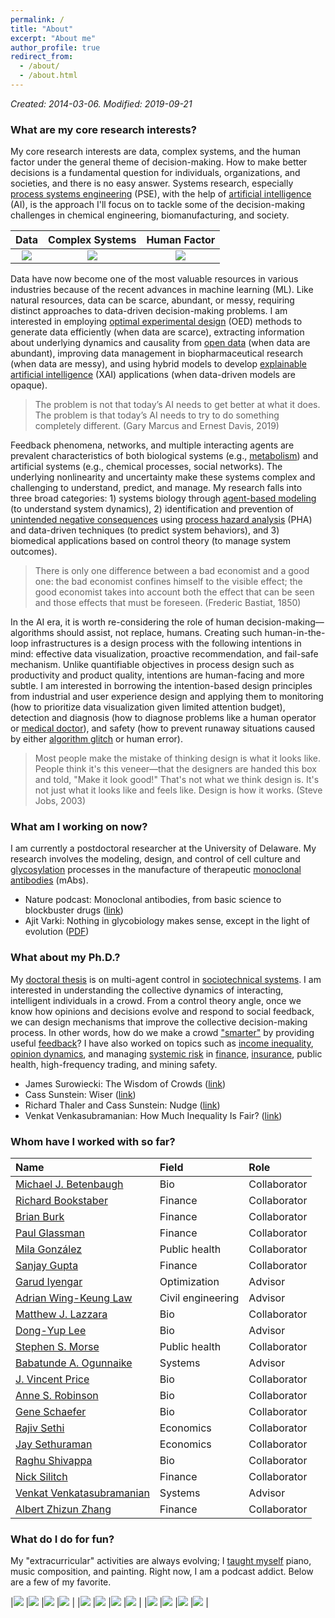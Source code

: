 ```yaml
---
permalink: /
title: "About"
excerpt: "About me"
author_profile: true
redirect_from: 
  - /about/
  - /about.html
---
```


_Created: 2014-03-06. Modified: 2019-09-21_

### What are my core research interests?

My core research interests are data, complex systems, and the human factor under the general theme of decision-making. How to make better decisions is a fundamental question for individuals, organizations, and societies, and there is no easy answer. Systems research, especially [process systems engineering](http://www.imperial.ac.uk/process-systems-engineering/courses-and-seminars/professor-roger-sargent-lecture/rsl-speakers-/) (PSE), with the help of [artificial intelligence](https://aiche.onlinelibrary.wiley.com/doi/full/10.1002/aic.16489) (AI), is the approach I'll focus on to tackle some of the decision-making challenges in chemical engineering, biomanufacturing, and society.

| Data | Complex Systems | Human Factor |
| :--------------------: | :--------------------: | :---------------------: |
| ![](images/distill-lite.jpg) | ![](images/brain-lite.jpg) | ![](images/robot2-lite.jpg) |

Data have now become one of the most valuable resources in various industries because of the recent advances in machine learning (ML). Like natural resources, data can be scarce, abundant, or messy, requiring distinct approaches to data-driven decision-making problems. I am interested in employing [optimal experimental design](https://en.wikipedia.org/wiki/Optimal_design) (OED) methods to generate data efficiently (when data are scarce), extracting information about underlying dynamics and causality from [open data](https://www.data.gov) (when data are abundant), improving data management in biopharmaceutical research (when data are messy), and using hybrid models to develop [explainable artificial intelligence](https://en.wikipedia.org/wiki/Explainable_artificial_intelligence) (XAI) applications (when data-driven models are opaque).

<!-- We can either explore ways to generate more data (e.g., [optimal experimental design](https://en.wikipedia.org/wiki/Optimal_design)) or exploit the data we already have (e.g., [open data](https://www.data.gov)). There are many practical challenges to overcome, especially in industries such as biopharmaceuticals, so that we can transform data into knowledge and use data to assist decision-making. Over-reliance on data, on the other hand, has its unintended consequences. Machine learning techniques such as [artificial neural networks](https://en.wikipedia.org/wiki/Artificial_neural_network) often have little explanatory power given their black-box nature. I am, therefore, also interested in developing [explainable artificial intelligence](https://en.wikipedia.org/wiki/Explainable_artificial_intelligence) (XAI) methods for chemical engineering. -->

> The problem is not that today’s AI needs to get better at what it does. The problem is that today’s AI needs to try to do something completely different. (Gary Marcus and Ernest Davis, 2019)

Feedback phenomena, networks, and multiple interacting agents are prevalent characteristics of both biological systems (e.g., [metabolism](http://biochemical-pathways.com/#/map/1)) and artificial systems (e.g., chemical processes, social networks). The underlying nonlinearity and uncertainty make these systems complex and challenging to understand, predict, and manage. My research falls into three broad categories: 1) systems biology through [agent-based modeling](https://en.wikipedia.org/wiki/Agent-based_model) (to understand system dynamics), 2) identification and prevention of [unintended negative consequences](https://www.econlib.org/library/Enc/UnintendedConsequences.html) using [process hazard analysis](https://en.wikipedia.org/wiki/Process_hazard_analysis) (PHA) and data-driven techniques (to predict system behaviors), and 3) biomedical applications based on control theory (to manage system outcomes).

> There is only one difference between a bad economist and a good one: the bad economist confines himself to the visible effect; the good economist takes into account both the effect that can be seen and those effects that must be
foreseen. (Frederic Bastiat, 1850)

<!-- > Because gene drives have the potential to alter an entire species, appropriate regulation of this technology is a major concern ... Any proposed genetic change should be tested to minimize the chances of unintended consequences to the species or the ecosystem. This challenge is particularly daunting for highly mobile species such as the mosquito, which can fly long distances and across national boundaries. (Bruce Conklin, 2019) -->

<!-- Complex networked, multi-agent systems pose many fundamental questions that require long-term studies. For example, the positive benefits of rapid technological developments often come with [unintended negative consequences](https://en.wikipedia.org/wiki/Unintended_consequences) to society, such as [ozone depletion](https://en.wikipedia.org/wiki/Ozone_depletion), [climate change](https://en.wikipedia.org/wiki/Climate_change), and [antibiotic resistance crisis](https://www.ncbi.nlm.nih.gov/pmc/articles/PMC4378521/). Unintended consequences are a crucial topic in sustainability research and are generally difficult to predict. Nonetheless, chemical engineers have practiced the [process hazard analysis](https://en.wikipedia.org/wiki/Process_hazard_analysis) for a long time to identify potential vulnerabilities in a process system. We see the adoption of this type of "checklist" approach in the public health domain, and I am interested in extending the idea to policymaking and protocol design. -->

In the AI era, it is worth re-considering the role of human decision-making—algorithms should assist, not replace, humans. Creating such human-in-the-loop infrastructures is a design process with the following intentions in mind: effective data visualization, proactive recommendation, and fail-safe mechanism. Unlike quantifiable objectives in process design such as productivity and product quality, intentions are human-facing and more subtle. I am interested in borrowing the intention-based design principles from industrial and user experience design and applying them to monitoring (how to prioritize data visualization given limited attention budget), detection and diagnosis (how to diagnose problems like a human operator or [medical doctor](https://www.newyorker.com/magazine/2017/04/03/ai-versus-md)), and safety (how to prevent runaway situations caused by either [algorithm glitch](https://dealbook.nytimes.com/2012/08/02/knight-capital-says-trading-mishap-cost-it-440-million/) or human error).

> Most people make the mistake of thinking design is what it looks like. People think it's this veneer—that the designers are handed this box and told, "Make it look good!" That's not what we think design is. It's not just what it looks like and feels like. Design is how it works. (Steve Jobs, 2003)

<!-- The human factor is something we engineers tend to overlook, and yet it plays a vital role in engineering. At the core, it's a discussion about technology and human. I am interested in studying the closed-loop behavior of human decision-making: when we consider the human factor in a complex system, will it destabilize the system? We can use control and game theories to investigate the closed-loop stability of the system, to design efficient and robust mechanisms that consider consumer behaviors and incorporate feedback. We can also actively involve humans in an algorithmic environment, i.e., [human-in-the-loop](https://en.wikipedia.org/wiki/Human-in-the-loop) computing. My personal view is that algorithms should assist, not replace, human decision-making. At the same time, algorithms can be too quick, and their internal reasoning can be opaque and biased. Humans can act as a safeguard to reduce the occurrence of runaway situations. We are facing the profound challenge of technology and inequality. The gig economy, for example, has increased the efficiency of meeting demand, but at the same time, it also created new social issues. How do we solve those problems using technology? What are the implications for chemical engineering? -->

### What am I working on now?

I am currently a postdoctoral researcher at the University of Delaware. My research involves the modeling, design, and control of cell culture and [glycosylation](https://en.wikipedia.org/wiki/Glycosylation) processes in the manufacture of therapeutic [monoclonal antibodies](https://en.wikipedia.org/wiki/Monoclonal_antibody) (mAbs).

- Nature podcast: Monoclonal antibodies, from basic science to blockbuster drugs ([link](https://www.nature.com/articles/d41586-019-02595-4))
- Ajit Varki: Nothing in glycobiology makes sense, except in the light of evolution ([PDF](files/varki2006nothing.pdf))

### What about my Ph.D.?

My [doctoral thesis](https://doi.org/10.7916/D8FX7G35) is on multi-agent control in [sociotechnical systems](files/1-s2.0-S0098135418308020-main.pdf). I am interested in understanding the collective dynamics of interacting, intelligent individuals in a crowd. From a control theory angle, once we know how opinions and decisions evolve and respond to social feedback, we can design mechanisms that improve the collective decision-making process. In other words, how do we make a crowd ["smarter"](files/08252783.pdf) by providing useful [feedback](files/journal.pone.0150343.PDF)? I have also worked on topics such as [income inequality](files/1-s2.0-S0378437115003738-main.pdf), [opinion dynamics](files/08704276.pdf), and managing [systemic risk](https://en.wikipedia.org/wiki/Systemic_risk) in [finance](files/joi2E20152E242E22E147.pdf), [insurance](files/SSRN-id3008946.pdf), public health, high-frequency trading, and mining safety.

- James Surowiecki: The Wisdom of Crowds ([link](https://en.wikipedia.org/wiki/The_Wisdom_of_Crowds))
- Cass Sunstein: Wiser ([link](https://www.amazon.com/dp/B00O4CRR9C/ref=dp-kindle-redirect?_encoding=UTF8&btkr=1))
- Richard Thaler and Cass Sunstein: Nudge ([link](https://en.wikipedia.org/wiki/Nudge_(book)))
- Venkat Venkasubramanian: How Much Inequality Is Fair? ([link](https://cup.columbia.edu/book/how-much-inequality-is-fair/9780231180726))

### Whom have I worked with so far?

|Name|Field|Role|
|:-|:-|:-|
|[Michael J. Betenbaugh](https://engineering.jhu.edu/chembe/faculty/michael-j-betenbaugh/)|Bio|Collaborator|
|[Richard Bookstaber](https://www.linkedin.com/in/rick-bookstaber-34b7533/)|Finance|Collaborator|
|[Brian Burk](https://www.linkedin.com/in/brian-burk-45b59510/)|Finance|Collaborator|
|[Paul Glassman](https://www0.gsb.columbia.edu/faculty/pglasserman/Other/)|Finance|Collaborator|
|[Mila González](https://twitter.com/milacgonzalez?lang=en)|Public health|Collaborator|
|[Sanjay Gupta](https://www.linkedin.com/in/sanjayguptanyc/)|Finance|Collaborator|
|[Garud Iyengar](https://ieor.columbia.edu/faculty/garud-iyengar)|Optimization|Advisor|
|[Adrian Wing-Keung Law](http://research.ntu.edu.sg/expertise/academicprofile/Pages/StaffProfile.aspx?ST_EMAILID=CWKLAW&CategoryDescription=WaterSustainability)|Civil engineering|Advisor|
|[Matthew J. Lazzara](http://faculty.virginia.edu/lazzara/)|Bio|Collaborator|
|[Dong-Yup Lee](https://sites.google.com/view/skku-pdse/professor?authuser=0)|Bio|Advisor|
|[Stephen S. Morse](https://www.mailman.columbia.edu/people/our-faculty/ssm20)|Public health|Collaborator|
|[Babatunde A. Ogunnaike](http://research.che.udel.edu/research_groups/systems/)|Systems|Advisor|
|[J. Vincent Price](https://www.linkedin.com/in/vince-price-5a676440/)|Bio|Collaborator|
|[Anne S. Robinson](https://www.cmu.edu/cheme/people/faculty/anne-s-robinson.html)|Bio|Collaborator|
|[Gene Schaefer](https://www.linkedin.com/in/gene-schaefer-b9a0564/)|Bio|Collaborator|
|[Rajiv Sethi](http://www.columbia.edu/~rs328/)|Economics|Collaborator|
|[Jay Sethuraman](https://ieor.columbia.edu/faculty/jay-sethuraman)|Economics|Collaborator|
|[Raghu Shivappa](https://www.linkedin.com/in/raghu-shivappa-7318085/)|Bio|Collaborator|
|[Nick Silitch](https://www.linkedin.com/in/nicholas-silitch-1b4997/)|Finance|Collaborator|
|[Venkat Venkatasubramanian](https://cris.cheme.columbia.edu)|Systems|Advisor|
|[Albert Zhizun Zhang](https://zazhang.github.io)|Finance|Collaborator|

<!-- My advisors and collaborators come from the following diverse backgrounds (names in alphabetical order):
- Systems: [Babatunde A. Ogunnaike](http://research.che.udel.edu/research_groups/systems/) (advisor), [Venkat Venkatasubramanian](https://cris.cheme.columbia.edu) (advisor)
- Bio: [Michael J. Betenbaugh](https://engineering.jhu.edu/chembe/faculty/michael-j-betenbaugh/), [Matthew J. Lazzara](http://faculty.virginia.edu/lazzara/), [Dong-Yup Lee](https://scholar.google.com/citations?user=EV0PUBIAAAAJ&hl=en) (advisor), [Kelvin H. Lee](https://leelab.org) (advisor), [J. Vincent Price](https://www.linkedin.com/in/vince-price-5a676440/), [Anne S. Robinson](https://www.cmu.edu/cheme/people/faculty/anne-s-robinson.html), [Gene Schaefer](https://www.linkedin.com/in/gene-schaefer-b9a0564/), [Raghu Shivappa](https://www.linkedin.com/in/raghu-shivappa-7318085/)
- Economics/finance/business: [Richard Bookstaber](https://www.linkedin.com/in/rick-bookstaber-34b7533/), [Brian Burk](https://www.linkedin.com/in/brian-burk-45b59510/), [Paul Glassman](https://www0.gsb.columbia.edu/faculty/pglasserman/Other/), [Sanjay Gupta](https://www.linkedin.com/in/sanjayguptanyc/), [Garud Iyengar](https://ieor.columbia.edu/faculty/garud-iyengar) (advisor), [Shivaram Rajgopal](https://www8.gsb.columbia.edu/cbs-directory/detail/sr3269), [Rajiv Sethi](http://www.columbia.edu/~rs328/), [Jay Sethuraman](https://ieor.columbia.edu/faculty/jay-sethuraman), [Nick Silitch](https://www.linkedin.com/in/nicholas-silitch-1b4997/), [Albert Zhizun Zhang](https://zazhang.github.io)
- Public health: [Stephen S. Morse](https://www.mailman.columbia.edu/people/our-faculty/ssm20), [Mila González](https://www.linkedin.com/in/mila-c-gonzález-dávila-20b6583/)
- Civil engineering: [Adrian Wing-Keung Law](http://research.ntu.edu.sg/expertise/academicprofile/Pages/StaffProfile.aspx?ST_EMAILID=CWKLAW&CategoryDescription=WaterSustainability) (advisor) -->

### What do I do for fun?

My "extracurricular" activities are always evolving; I [taught myself](portfolio) piano, music composition, and painting. Right now, I am a podcast addict. Below are a few of my favorite.

<!-- Find the podcasts on Apple Podcasts page and inspect image element to retrieve the figure file -->

|[![](images/podcast/99pi.jpg)](https://podcasts.apple.com/us/podcast/99-invisible/id394775318) |[![](images/podcast/cortex.jpg)](https://podcasts.apple.com/us/podcast/cortex/id1001591696) |[![](images/podcast/replyall.jpg)](https://podcasts.apple.com/us/podcast/reply-all/id941907967) |[![](images/podcast/withoutfail.jpg)](https://podcasts.apple.com/us/podcast/without-fail/id1437293054) |
|[![](images/podcast/anthropocene.jpg)](https://podcasts.apple.com/us/podcast/the-anthropocene-reviewed/id1342003491) |[![](images/podcast/jorge.jpg)](https://podcasts.apple.com/us/podcast/daniel-and-jorge-explain-the-universe/id1436616330) |[![](images/podcast/nature.jpg)](https://podcasts.apple.com/us/podcast/nature-podcast/id81934659) |[![](images/podcast/science.jpg)](https://podcasts.apple.com/us/podcast/science-magazine-podcast/id120329020) |
|[![](images/podcast/conan.jpg)](https://podcasts.apple.com/us/podcast/conan-obrien-needs-a-friend/id1438054347) |[![](images/podcast/atp.jpg)](https://podcasts.apple.com/us/podcast/accidental-tech-podcast/id617416468) |[![](images/podcast/triforce.jpg)](https://podcasts.apple.com/us/podcast/triforce/id304557271) |[![](images/podcast/gamescoop.jpg)](https://podcasts.apple.com/us/podcast/game-scoop/id276268226) |

<!-- |[99% Invisible](https://podcasts.apple.com/us/podcast/99-invisible/id394775318)|[Cortex](https://podcasts.apple.com/us/podcast/cortex/id1001591696)|[Reply All](https://podcasts.apple.com/us/podcast/reply-all/id941907967)|[Without Fail](https://podcasts.apple.com/us/podcast/without-fail/id1437293054)|
| :--------------------: | :--------------------: | :---------------------: | :---------------------: |
|![](images/podcast/99pi.jpg) |![](images/podcast/cortex.jpg) |![](images/podcast/replyall.jpg) |![](images/podcast/withoutfail.jpg) |

[The Anthropocene Reviewed](https://podcasts.apple.com/us/podcast/the-anthropocene-reviewed/id1342003491)|[Daniel and Jorge Explain the Universe](https://podcasts.apple.com/us/podcast/daniel-and-jorge-explain-the-universe/id1436616330)|[Nature Podcast](https://podcasts.apple.com/us/podcast/nature-podcast/id81934659)|[Science Magazine Podcast](https://podcasts.apple.com/us/podcast/science-magazine-podcast/id120329020)|
| :--------------------: | :--------------------: | :---------------------: | :---------------------: |
![](images/podcast/anthropocene.jpg) |![](images/podcast/jorge.jpg) |![](images/podcast/nature.jpg) |![](images/podcast/science.jpg) |

|[Conan O’Brien Needs A Friend](https://podcasts.apple.com/us/podcast/conan-obrien-needs-a-friend/id1438054347)|[Accidental Tech Podcast](https://podcasts.apple.com/us/podcast/accidental-tech-podcast/id617416468)|[Triforce!](https://podcasts.apple.com/us/podcast/triforce/id304557271)|[Game Scoop!](https://podcasts.apple.com/us/podcast/game-scoop/id276268226)|
| :--------------------: | :--------------------: | :---------------------: | :---------------------: |
|![](images/podcast/conan.jpg) |![](images/podcast/atp.jpg) |![](images/podcast/triforce.jpg) |![](images/podcast/gamescoop.jpg) | -->




<!-- ![May 2012](images/plot_research_tree.pdf)

**Top Row**: Devesh, Dan, James, Justin, Chia-Hung    
**Middle Row**: Rob, Ki Heok, Zack    
**Bottom Row**: Evan, Qian, Dr. Ogunnaike, Melissa, Jake, Joanna

-----

Our research efforts are organized around the general theme of first understanding the dynamic behavior of complex systems through mathematical modeling and analysis, and then exploiting this understanding for novel designs and improved operation. The particular complex systems of interest range from polymer reactors, particulate processes and extruders, to biological systems on the cellular, tissue, and organ levels. When sufficient fundamental knowledge is available, we develop and employ dynamic “mechanistic” models; when more data is available than fundamental knowledge, we apply probability theory and statistics for efficient data acquisition and “empirical” model development. Our research group has three main areas of focus.

### Control and System Theory

We are concerned with the development of effective control techniques, with application to industrial polymer reactors, distillation columns, particulate processes, and reactive extrusion processes; we are also interested in reverse engineering biological control systems for process applications.

### Systems Biology

We bring principles of control and systems theory as well as probabilistic/statistical techniques to bear on the analysis of biological processes. We are developing models, tools and techniques to study biological systems across various levels of granularity—from the molecular level where mechanistic details at the genetic and protein levels are studied, to the cellular, tissue, organ and physiological system level. The goals of our systems biology efforts are to be able to understand, analyze and predict integrated biological systems function with sufficient fidelity for potential practical medical and pharmaceutical applications.

### Product Engineering, Process Design and Operations

We employ both stochastic and deterministic technique s for engineering desired characteristics into products, and subsequently for developing inherently robust processes to manufacture these products to meet customer demands consistently in the face of unavoidable process and raw material variations.

> Research is to see what everybody else sees, and to think what nobody else has thought. (Albert Szent-Györgyi) -->

<!-- This is the FRONT page of a website that is powered by the [academicpages template](https://github.com/academicpages/academicpages.github.io) and hosted on GitHub pages. [GitHub pages](https://pages.github.com) is a free service in which websites are built and hosted from code and data stored in a GitHub repository, automatically updating when a new commit is made to the respository. This template was forked from the [Minimal Mistakes Jekyll Theme](https://mmistakes.github.io/minimal-mistakes/) created by Michael Rose, and then extended to support the kinds of content that academics have: publications, talks, teaching, a portfolio, blog posts, and a dynamically-generated CV. You can fork [this repository](https://github.com/academicpages/academicpages.github.io) right now, modify the configuration and markdown files, add your own PDFs and other content, and have your own site for free, with no ads! An older version of this template powers my own personal website at [stuartgeiger.com](http://stuartgeiger.com), which uses [this Github repository](https://github.com/staeiou/staeiou.github.io).

A data-driven personal website
======
Like many other Jekyll-based GitHub Pages templates, academicpages makes you separate the website's content from its form. The content & metadata of your website are in structured markdown files, while various other files constitute the theme, specifying how to transform that content & metadata into HTML pages. You keep these various markdown (.md), YAML (.yml), HTML, and CSS files in a public GitHub repository. Each time you commit and push an update to the repository, the [GitHub pages](https://pages.github.com/) service creates static HTML pages based on these files, which are hosted on GitHub's servers free of charge.

Many of the features of dynamic content management systems (like Wordpress) can be achieved in this fashion, using a fraction of the computational resources and with far less vulnerability to hacking and DDoSing. You can also modify the theme to your heart's content without touching the content of your site. If you get to a point where you've broken something in Jekyll/HTML/CSS beyond repair, your markdown files describing your talks, publications, etc. are safe. You can rollback the changes or even delete the repository and start over -- just be sure to save the markdown files! Finally, you can also write scripts that process the structured data on the site, such as [this one](https://github.com/academicpages/academicpages.github.io/blob/master/talkmap.ipynb) that analyzes metadata in pages about talks to display [a map of every location you've given a talk](https://academicpages.github.io/talkmap.html).

Getting started
======
1. Register a GitHub account if you don't have one and confirm your e-mail (required!)
1. Fork [this repository](https://github.com/academicpages/academicpages.github.io) by clicking the "fork" button in the top right. 
1. Go to the repository's settings (rightmost item in the tabs that start with "Code", should be below "Unwatch"). Rename the repository "[your GitHub username].github.io", which will also be your website's URL.
1. Set site-wide configuration and create content & metadata (see below -- also see [this set of diffs](http://archive.is/3TPas) showing what files were changed to set up [an example site](https://getorg-testacct.github.io) for a user with the username "getorg-testacct")
1. Upload any files (like PDFs, .zip files, etc.) to the files/ directory. They will appear at https://[your GitHub username].github.io/files/example.pdf.  
1. Check status by going to the repository settings, in the "GitHub pages" section

Site-wide configuration
------
The main configuration file for the site is in the base directory in [_config.yml](https://github.com/academicpages/academicpages.github.io/blob/master/_config.yml), which defines the content in the sidebars and other site-wide features. You will need to replace the default variables with ones about yourself and your site's github repository. The configuration file for the top menu is in [_data/navigation.yml](https://github.com/academicpages/academicpages.github.io/blob/master/_data/navigation.yml). For example, if you don't have a portfolio or blog posts, you can remove those items from that navigation.yml file to remove them from the header. 

Create content & metadata
------
For site content, there is one markdown file for each type of content, which are stored in directories like _publications, _talks, _posts, _teaching, or _pages. For example, each talk is a markdown file in the [_talks directory](https://github.com/academicpages/academicpages.github.io/tree/master/_talks). At the top of each markdown file is structured data in YAML about the talk, which the theme will parse to do lots of cool stuff. The same structured data about a talk is used to generate the list of talks on the [Talks page](https://academicpages.github.io/talks), each [individual page](https://academicpages.github.io/talks/2012-03-01-talk-1) for specific talks, the talks section for the [CV page](https://academicpages.github.io/cv), and the [map of places you've given a talk](https://academicpages.github.io/talkmap.html) (if you run this [python file](https://github.com/academicpages/academicpages.github.io/blob/master/talkmap.py) or [Jupyter notebook](https://github.com/academicpages/academicpages.github.io/blob/master/talkmap.ipynb), which creates the HTML for the map based on the contents of the _talks directory).

**Markdown generator**

I have also created [a set of Jupyter notebooks](https://github.com/academicpages/academicpages.github.io/tree/master/markdown_generator
) that converts a CSV containing structured data about talks or presentations into individual markdown files that will be properly formatted for the academicpages template. The sample CSVs in that directory are the ones I used to create my own personal website at stuartgeiger.com. My usual workflow is that I keep a spreadsheet of my publications and talks, then run the code in these notebooks to generate the markdown files, then commit and push them to the GitHub repository.

How to edit your site's GitHub repository
------
Many people use a git client to create files on their local computer and then push them to GitHub's servers. If you are not familiar with git, you can directly edit these configuration and markdown files directly in the github.com interface. Navigate to a file (like [this one](https://github.com/academicpages/academicpages.github.io/blob/master/_talks/2012-03-01-talk-1.md) and click the pencil icon in the top right of the content preview (to the right of the "Raw | Blame | History" buttons). You can delete a file by clicking the trashcan icon to the right of the pencil icon. You can also create new files or upload files by navigating to a directory and clicking the "Create new file" or "Upload files" buttons. 

Example: editing a markdown file for a talk
![Editing a markdown file for a talk](/images/editing-talk.png)

For more info
------
More info about configuring academicpages can be found in [the guide](https://academicpages.github.io/markdown/). The [guides for the Minimal Mistakes theme](https://mmistakes.github.io/minimal-mistakes/docs/configuration/) (which this theme was forked from) might also be helpful. -->
